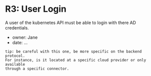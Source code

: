 # R3: User Login

A user of the kubernetes API must be able to login with there AD credentials.

- owner: Jane
- date: ...

```
tip: be careful with this one, be more specific on the backend protocol.
For instance, is it located at a specific cloud provider or only available
through a specific connector.
```
